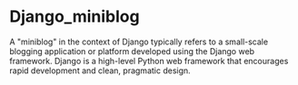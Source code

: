 # Django_miniblog
A "miniblog" in the context of Django typically refers to a small-scale blogging application or platform developed using the Django web framework. Django is a high-level Python web framework that encourages rapid development and clean, pragmatic design.

